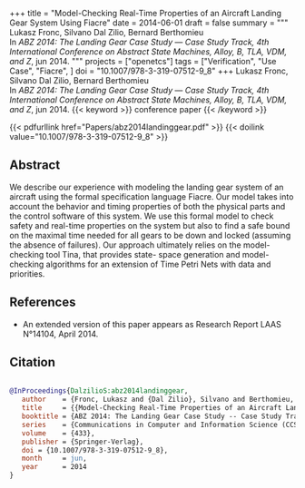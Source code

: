 +++
title = "Model-Checking Real-Time Properties of an Aircraft Landing Gear System Using Fiacre"
date = 2014-06-01
draft = false
summary = """
Lukasz Fronc, Silvano Dal Zilio, Bernard Berthomieu <br />
In _ABZ 2014: The Landing Gear Case Study_ — _Case Study Track, 4th International Conference on Abstract State Machines, Alloy, B, TLA, VDM, and Z_, jun 2014.
"""
projects = ["openetcs"]
tags = ["Verification", "Use Case", "Fiacre", ]
doi = "10.1007/978-3-319-07512-9_8"
+++
Lukasz Fronc, Silvano Dal Zilio, Bernard Berthomieu <br />
In _ABZ 2014: The Landing Gear Case Study_ — _Case Study Track, 4th International Conference on Abstract State Machines, Alloy, B, TLA, VDM, and Z_, jun 2014.
{{< keyword >}} conference paper {{< /keyword >}}


{{< pdfurllink href="Papers/abz2014landinggear.pdf" >}}
{{< doilink value="10.1007/978-3-319-07512-9_8" >}}

## Abstract
We describe our experience with modeling the landing gear system of an aircraft using the
        formal specification language Fiacre. Our model takes into account the behavior and timing
        properties of both the physical parts and the control software of this system. We use this
        formal model to check safety and real-time properties on the system but also to find a safe
        bound on the maximal time needed for all gears to be down and locked (assuming the absence
        of failures). Our approach ultimately relies on the model-checking tool Tina, that provides
        state- space generation and model-checking algorithms for an extension of Time Petri Nets
        with data and priorities.


## References
 * An extended version of this paper
      appears as Research Report LAAS N°14104, April 2014.




## Citation

```bibtex

@InProceedings{DalzilioS:abz2014landinggear,
   author    = {Fronc, Lukasz and {Dal Zilio}, Silvano and Berthomieu, Bernard},
   title     = {{Model-Checking Real-Time Properties of an Aircraft Landing Gear System Using Fiacre}},
   booktitle = {ABZ 2014: The Landing Gear Case Study -- Case Study Track, 4th International Conference on Abstract State Machines, Alloy, B, TLA, VDM, and Z},
   series    = {Communications in Computer and Information Science (CCS)},
   volume    = {433},
   publisher = {Springer-Verlag},
   doi = {10.1007/978-3-319-07512-9_8},
   month     = jun, 
   year      = 2014
}

````
